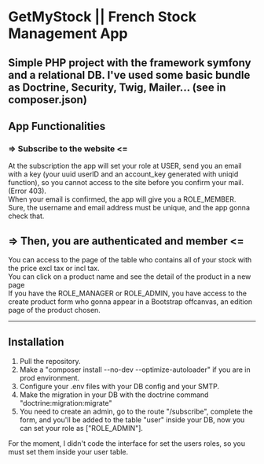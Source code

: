 # GetMyStock || French Stock Management App
Simple PHP project with the framework symfony and a relational DB.
I've used some basic bundle as Doctrine, Security, Twig, Mailer... (see in composer.json)
-----------------------------------------------------------------------------------------------------------
## App Functionalities

### => Subscribe to the website <=

At the subscription the app will set your role at USER, send you an email with a key
(your uuid userID and an account_key generated with uniqid function), so you cannot access to the
site before you confirm your mail. (Error 403).  
When your email is confirmed, the app will give you a ROLE_MEMBER.  
Sure, the username and email address must be unique, and the app gonna check that.

## => Then, you are authenticated and member <=  
You can access to the page of the table who contains all of your stock with the price excl tax or incl tax.  
You can click on a product name and see the detail of the product in a new page  
If you have the ROLE_MANAGER or ROLE_ADMIN, you have access to the create product form who gonna appear in a Bootstrap offcanvas, 
an edition page of the product chosen.

-------------------------------------------------------------------------------------------------------------

## Installation 

1) Pull the repository.
2) Make a "composer install --no-dev --optimize-autoloader" if you are in prod environment. 
3) Configure your .env files with your DB config and your SMTP.
4) Make the migration in your DB with the doctrine command "doctrine:migration:migrate"
5) You need to create an admin, go to the route "/subscribe", complete the form, and you'll be added to the table "user" inside your DB, now
you can set your role as ["ROLE_ADMIN"].

For the moment, I didn't code the interface for set the users roles, so you must set them inside your user table.
